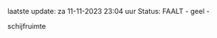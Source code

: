 laatste update: 
za 11-11-2023 23:04   uur 
Status: FAALT - geel - 
<div class="service Y">schijfruimte</div>